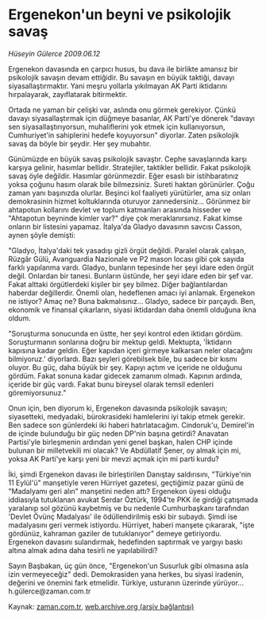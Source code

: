 # Ergenekon'un beyni ve psikolojik savaş

*Hüseyin Gülerce 2009.06.12*

<tr><td class="metin" colspan="2" style="padding-top: 20px; padding-left: 5px; padding-right: 10px;">Ergenekon davasında en çarpıcı husus, bu dava ile birlikte amansız bir psikolojik savaşın devam ettiğidir. Bu savaşın en büyük taktiği, davayı siyasallaştırmaktır. Yani meşru yollarla yıkılmayan AK Parti iktidarını hırpalayarak, zayıflatarak bitirmektir.</td></tr><tr><td class="metin" colspan="2" style="padding-top: 20px; padding-left: 5px; padding-right: 10px;"><p> Ortada ne yaman bir çelişki var, aslında onu görmek gerekiyor. Çünkü davayı siyasallaştırmak için düğmeye basanlar, AK Parti'ye dönerek "davayı sen siyasallaştırıyorsun, muhaliflerini yok etmek için kullanıyorsun, Cumhuriyet'in sahiplerini hedefe koyuyorsun" diyorlar. Zaten psikolojik savaş da böyle bir şeydir. Her şey mubahtır.
<p>Günümüzde en büyük savaş psikolojik savaştır. Cephe savaşlarında karşı karşıya gelinir, hasımlar bellidir. Stratejiler, taktikler bellidir. Fakat psikolojik savaş öyle değildir. Hasımlar görünmezdir. Eğer esaslı bir istihbaratınız yoksa çoğunu hasım olarak bile bilmezsiniz. Sureti haktan görünürler. Çoğu zaman yanı başınızda olurlar. Beşinci kol faaliyeti yürütürler, ama siz onları demokrasinin hizmet koltuklarında oturuyor zannedersiniz... Görünmez bir ahtapotun kollarını devlet ve toplum katmanları arasında hisseder ve "Ahtapotun beyninde kimler var?" diye çok meraklanırsınız. Fakat kimse onların bir listesini yapamaz. İtalya'da Gladyo davasının savcısı Casson, aynen şöyle demişti:
<p>"Gladyo, İtalya'daki tek yasadışı gizli örgüt değildi. Paralel olarak çalışan, Rüzgâr Gülü, Avanguardia Nazionale ve P2 mason locası gibi çok sayıda farklı yapılanma vardı. Gladyo, bunların tepesinde her şeyi idare eden örgüt değil. Onlardan bir tanesi. Bunların üstünde, her şeyi idare eden bir şef var. Fakat alttaki örgütlerdeki kişiler bir şey bilmez. Diğer bağlantılardan haberdar değillerdir. Önemli olan, hedeflenen amacı iyi anlamak. Ergenekon ne istiyor? Amaç ne? Buna bakmalısınız... Gladyo, sadece bir parçaydı. Ben, ekonomik ve finansal çıkarların, siyasi iktidardan daha önemli olduğuna ikna oldum.
<p>"Soruşturma sonucunda en üstte, her şeyi kontrol eden iktidarı gördüm. Soruşturmanın sonlarına doğru bir mektup geldi. Mektupta, 'İktidarın kapısına kadar geldin. Eğer kapıdan içeri girmeye kalkarsan neler olacağını bilmiyoruz.' diyorlardı. Bazı şeyleri görebilsek bile, bu sadece bir kısmı oluyor. Bu güç, daha büyük bir şey. Kapıyı açtım ve içeride ne olduğunu gördüm. Fakat sonuna kadar gidecek zamanım olmadı. Kapının ardında, içeride bir güç vardı. Fakat bunu bireysel olarak temsil edenleri göremiyorsunuz."
<p>Onun için, ben diyorum ki, Ergenekon davasında psikolojik savaşın; siyasetteki, medyadaki, bürokrasideki hamlelerini iyi takip etmek gerekir. Ben sadece son günlerdeki iki haberi hatırlatacağım. Cindoruk'u, Demirel'in de içinde bulunduğu bir güç neden DP'nin başına getirdi? Anavatan Partisi'yle birleşmenin ardından yeni genel başkan, halen CHP içinde bulunan bir milletvekili mi olacak? Ve Abdüllatif Şener, oy almak için mi, yoksa AK Parti'ye karşı yeni bir mevzi açmak için mi parti kurdu?
<p>İki, şimdi Ergenekon davası ile birleştirilen Danıştay saldırısını, "Türkiye'nin 11 Eylül'ü" manşetiyle veren Hürriyet gazetesi, geçtiğimiz pazar günü de "Madalyamı geri alın" manşetini neden attı? Ergenekon üyesi olduğu iddiasıyla tutuklanan avukat Serdar Öztürk, 1994'te PKK ile girdiği çatışmada yaralanıp sol gözünü kaybetmiş ve bu nedenle Cumhurbaşkanı tarafından 'Devlet Övünç Madalyası' ile ödüllendirilmiş eski bir subaydı. Şimdi ise madalyasını geri vermek istiyordu. Hürriyet, haberi manşete çıkararak, "işte gördünüz, kahraman gaziler de tutuklanıyor" demeye getiriyordu. Ergenekon davasını sulandırmak, hedefinden saptırmak ve yargıyı baskı altına almak adına daha tesirli ne yapılabilirdi?
<p>Sayın Başbakan, üç gün önce, "Ergenekon'un Susurluk gibi olmasına asla izin vermeyeceğiz" dedi. Demokrasiden yana herkes, bu siyasi iradenin, değerini ve önemini fark etmelidir. Türkiye, usturanın üzerinde yürüyor... h.gülerce@zaman.com.tr<br/></p></p></p></p></p></p></p></td></tr>

Kaynak: [zaman.com.tr](http://zaman.com.tr/yazar.do?yazino=857965), [web.archive.org (arşiv bağlantısı)](http://web.archive.org/web/20090817230118/http://zaman.com.tr:80/yazar.do?yazino=857965)
